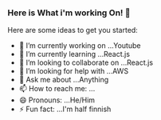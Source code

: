 ### Here is What i'm working On! 👋


Here are some ideas to get you started:

- 🔭 I’m currently working on ...Youtube
- 🌱 I’m currently learning ...React.js
- 👯 I’m looking to collaborate on ...React.js
- 🤔 I’m looking for help with ...AWS
- 💬 Ask me about ...Anything
- 📫 How to reach me: ...
- 😄 Pronouns: ...He/Him
- ⚡ Fun fact: ...I'm half finnish

